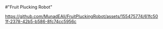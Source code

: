 #"Fruit Plucking Robot"

https://github.com/MunadEAli/FruitPluckingRobot/assets/155475774/61fc501f-2378-42b5-b586-8fc74cc5956c
